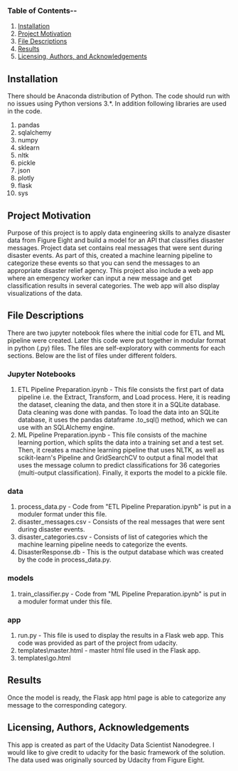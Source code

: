 ### Table of Contents--

1. [Installation](#installation)
2. [Project Motivation](#motivation)
3. [File Descriptions](#files)
4. [Results](#results)
5. [Licensing, Authors, and Acknowledgements](#licensing)

## Installation <a name="installation"></a>

There should be Anaconda distribution of Python.  The code should run with no issues using Python versions 3.*. In addition following libraries are used in the code.
1. pandas
2. sqlalchemy
3. numpy
4. sklearn
5. nltk
6. pickle
7. json
8. plotly
9. flask
10. sys

## Project Motivation<a name="motivation"></a>

Purpose of this project is to apply data engineering skills to analyze disaster data from Figure Eight and build a model for an API that classifies disaster messages.  Project data set contains real messages that were sent during disaster events. As part of this, created a machine learning pipeline to categorize these events so that you can send the messages to an appropriate disaster relief agency.  This project also include a web app where an emergency worker can input a new message and get classification results in several categories. The web app will also display visualizations of the data.


## File Descriptions <a name="files"></a>

There are two jupyter notebook files where the initial code for ETL and ML pipeline were created. Later this code were put together in modular format in python (.py) files. The files are self-exploratory with comments for each sections.  Below are the list of files under different folders.
### Jupyter Notebooks
1. ETL Pipeline Preparation.ipynb - This file consists the first part of data pipeline i.e. the Extract, Transform, and Load process. Here, it is reading the dataset, cleaning the data, and then store it in a SQLite database. Data cleaning was done with pandas. To load the data into an SQLite database, it uses the pandas dataframe .to_sql() method, which we can use with an SQLAlchemy engine.
2. ML Pipeline Preparation.ipynb - This file consists of the machine learning portion, which splits the data into a training set and a test set. Then, it creates a machine learning pipeline that uses NLTK, as well as scikit-learn's Pipeline and GridSearchCV to output a final model that uses the message column to predict classifications for 36 categories (multi-output classification). Finally, it exports the model to a pickle file. 

### data
1. process_data.py - Code from "ETL Pipeline Preparation.ipynb" is put in a moduler format under this file.
2. disaster_messages.csv - Consists of the real messages that were sent during disaster events.
3. disaster_categories.csv - Consists of list of categories which the machine learning pipeline needs to categorize the events.
4. DisasterResponse.db - This is the output database which was created by the code in process_data.py.

### models
1. train_classifier.py - Code from "ML Pipeline Preparation.ipynb" is put in a moduler format under this file.

### app
1. run.py - This file is used to display the results in a Flask web app. This code was provided as part of the project from udacity. 
2. templates\master.html - master html file used in the Flask app.
3. templates\go.html


## Results<a name="results"></a>

Once the model is ready, the Flask app html page is able to categorize any message to the corresponding category.

## Licensing, Authors, Acknowledgements<a name="licensing"></a>

This app is created as part of the Udacity Data Scientist Nanodegree. I would like to give credit to udacity for the basic framework of the solution. The data used was originally sourced by Udacity from Figure Eight.